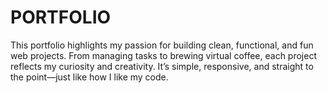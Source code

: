 # PORTFOLIO
This portfolio highlights my passion for building clean, functional, and fun web projects. From managing tasks to brewing virtual coffee, each project reflects my curiosity and creativity. It’s simple, responsive, and straight to the point—just like how I like my code.
